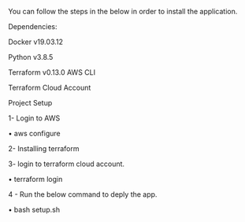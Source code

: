
You can follow the steps in the below in order to install the application.


Dependencies:

Docker v19.03.12 

Python v3.8.5 

Terraform v0.13.0 AWS CLI

Terraform Cloud Account


Project Setup

1- Login to AWS

•	aws configure

2- Installing terraform

3- login to terraform cloud account.

 •	terraform login


4 - Run the below command to deply the app.

 •	bash setup.sh
